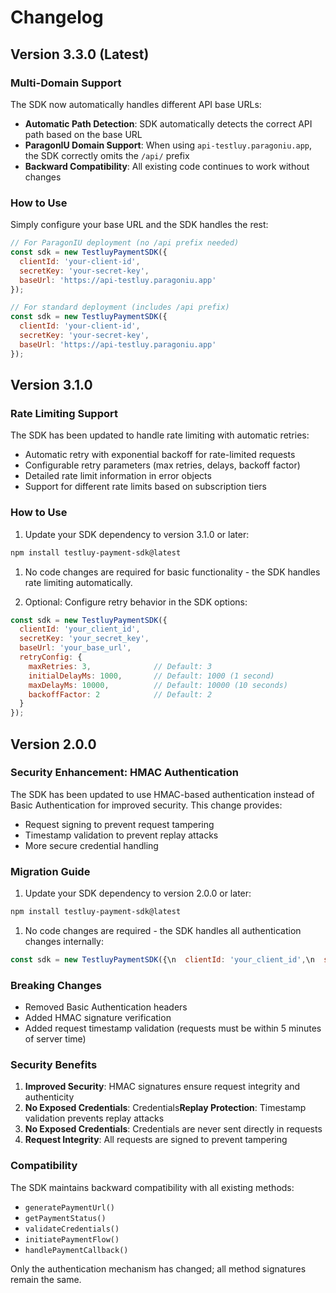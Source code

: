 # Changelog

## Version 3.3.0 (Latest)

### Multi-Domain Support

The SDK now automatically handles different API base URLs:

- **Automatic Path Detection**: SDK automatically detects the correct API path based on the base URL
- **ParagonIU Domain Support**: When using `api-testluy.paragoniu.app`, the SDK correctly omits the `/api/` prefix
- **Backward Compatibility**: All existing code continues to work without changes

### How to Use

Simply configure your base URL and the SDK handles the rest:

```javascript
// For ParagonIU deployment (no /api prefix needed)
const sdk = new TestluyPaymentSDK({
  clientId: 'your-client-id',
  secretKey: 'your-secret-key',
  baseUrl: 'https://api-testluy.paragoniu.app'
});

// For standard deployment (includes /api prefix)
const sdk = new TestluyPaymentSDK({
  clientId: 'your-client-id', 
  secretKey: 'your-secret-key',
  baseUrl: 'https://api-testluy.paragoniu.app'
});
```

## Version 3.1.0

### Rate Limiting Support

The SDK has been updated to handle rate limiting with automatic retries:

- Automatic retry with exponential backoff for rate-limited requests
- Configurable retry parameters (max retries, delays, backoff factor)
- Detailed rate limit information in error objects
- Support for different rate limits based on subscription tiers

### How to Use

1. Update your SDK dependency to version 3.1.0 or later:

```bash
npm install testluy-payment-sdk@latest
```

1. No code changes are required for basic functionality - the SDK handles rate limiting automatically.

1. Optional: Configure retry behavior in the SDK options:

```javascript
const sdk = new TestluyPaymentSDK({
  clientId: 'your_client_id',
  secretKey: 'your_secret_key',
  baseUrl: 'your_base_url',
  retryConfig: {
    maxRetries: 3,              // Default: 3
    initialDelayMs: 1000,       // Default: 1000 (1 second)
    maxDelayMs: 10000,          // Default: 10000 (10 seconds)
    backoffFactor: 2            // Default: 2
  }
});
```

## Version 2.0.0

### Security Enhancement: HMAC Authentication

The SDK has been updated to use HMAC-based authentication instead of Basic Authentication for improved security. This change provides:

- Request signing to prevent request tampering
- Timestamp validation to prevent replay attacks
- More secure credential handling

### Migration Guide

1. Update your SDK dependency to version 2.0.0 or later:

```bash
npm install testluy-payment-sdk@latest
```

1. No code changes are required - the SDK handles all authentication changes internally:

```javascript
const sdk = new TestluyPaymentSDK({\n  clientId: 'your_client_id',\n  secretKey: 'your_secret_key'\n});
```

### Breaking Changes

- Removed Basic Authentication headers
- Added HMAC signature verification
- Added request timestamp validation (requests must be within 5 minutes of server time)

### Security Benefits

1. **Improved Security**: HMAC signatures ensure request integrity and authenticity
2. **No Exposed Credentials**: Credentials**Replay Protection**: Timestamp validation prevents replay attacks
3. **No Exposed Credentials**: Credentials are never sent directly in requests
4. **Request Integrity**: All requests are signed to prevent tampering

### Compatibility

The SDK maintains backward compatibility with all existing methods:

- `generatePaymentUrl()`
- `getPaymentStatus()`
- `validateCredentials()`
- `initiatePaymentFlow()`
- `handlePaymentCallback()`

Only the authentication mechanism has changed; all method signatures remain the same.
